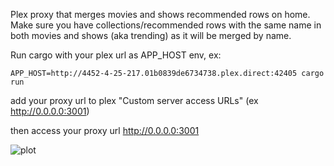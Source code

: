 
Plex proxy that merges movies and shows recommended rows on home.
Make sure you have collections/recommended rows with the same name in both movies and shows (aka trending) as it will be merged by name.

Run cargo with your plex url as APP_HOST env, ex:

```
APP_HOST=http://4452-4-25-217.01b0839de6734738.plex.direct:42405 cargo run
```

add your proxy url to plex "Custom server access URLs" (ex http://0.0.0.0:3001)

then access your proxy url http://0.0.0.0:3001

![plot](./example.png)